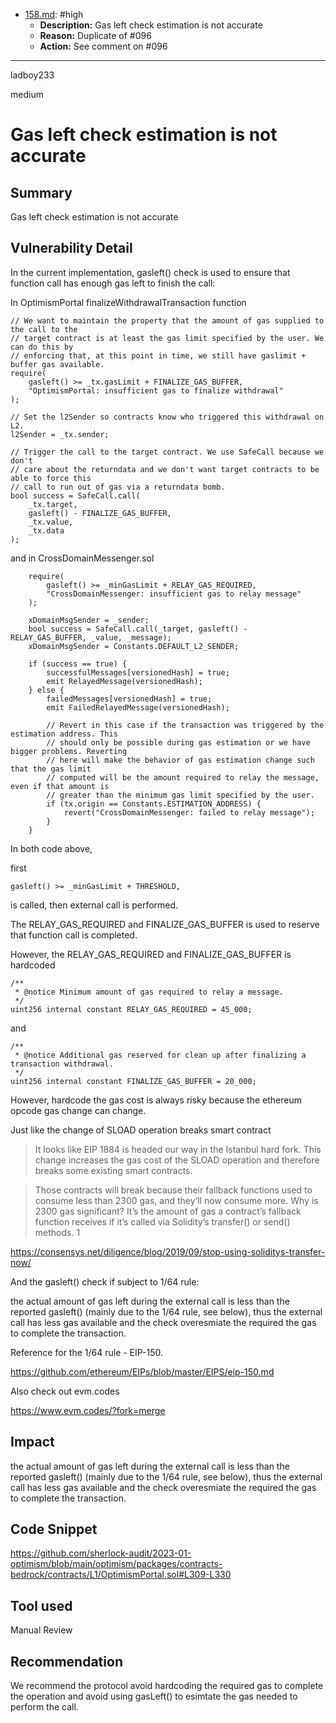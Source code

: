 
- [158.md](0-system-findings/1-processed/4-high/3-finalizeWithdrawalTransaction-permissionless-brick/158.md): #high
  - **Description:** Gas left check estimation is not accurate
  - **Reason:** Duplicate of #096
  - **Action:** See comment on #096

---

ladboy233

medium

# Gas left check estimation is not accurate

## Summary

Gas left check estimation is not accurate

## Vulnerability Detail

In the current implementation, gasleft() check is used to ensure that function call has enough gas left to finish the call:

In OptimismPortal finalizeWithdrawalTransaction function

```solidity
// We want to maintain the property that the amount of gas supplied to the call to the
// target contract is at least the gas limit specified by the user. We can do this by
// enforcing that, at this point in time, we still have gaslimit + buffer gas available.
require(
	gasleft() >= _tx.gasLimit + FINALIZE_GAS_BUFFER,
	"OptimismPortal: insufficient gas to finalize withdrawal"
);

// Set the l2Sender so contracts know who triggered this withdrawal on L2.
l2Sender = _tx.sender;

// Trigger the call to the target contract. We use SafeCall because we don't
// care about the returndata and we don't want target contracts to be able to force this
// call to run out of gas via a returndata bomb.
bool success = SafeCall.call(
	_tx.target,
	gasleft() - FINALIZE_GAS_BUFFER,
	_tx.value,
	_tx.data
);
```

and in CrossDomainMessenger.sol

```solidity
	require(
		gasleft() >= _minGasLimit + RELAY_GAS_REQUIRED,
		"CrossDomainMessenger: insufficient gas to relay message"
	);

	xDomainMsgSender = _sender;
	bool success = SafeCall.call(_target, gasleft() - RELAY_GAS_BUFFER, _value, _message);
	xDomainMsgSender = Constants.DEFAULT_L2_SENDER;

	if (success == true) {
		successfulMessages[versionedHash] = true;
		emit RelayedMessage(versionedHash);
	} else {
		failedMessages[versionedHash] = true;
		emit FailedRelayedMessage(versionedHash);

		// Revert in this case if the transaction was triggered by the estimation address. This
		// should only be possible during gas estimation or we have bigger problems. Reverting
		// here will make the behavior of gas estimation change such that the gas limit
		// computed will be the amount required to relay the message, even if that amount is
		// greater than the minimum gas limit specified by the user.
		if (tx.origin == Constants.ESTIMATION_ADDRESS) {
			revert("CrossDomainMessenger: failed to relay message");
		}
	}
```

In both code above, 

first 

```solidity
gasleft() >= _minGasLimit + THRESHOLD,
```

is called, then external call is performed.

The RELAY_GAS_REQUIRED and FINALIZE_GAS_BUFFER is used to reserve that function call is completed.

However, the RELAY_GAS_REQUIRED and FINALIZE_GAS_BUFFER is hardcoded 

```solidity
/**
 * @notice Minimum amount of gas required to relay a message.
 */
uint256 internal constant RELAY_GAS_REQUIRED = 45_000;
```

and

```solidity
/**
 * @notice Additional gas reserved for clean up after finalizing a transaction withdrawal.
 */
uint256 internal constant FINALIZE_GAS_BUFFER = 20_000;
```

However, hardcode the gas cost is always risky because the ethereum opcode gas change can change.

Just like the change of SLOAD operation breaks smart contract

> It looks like EIP 1884 is headed our way in the Istanbul hard fork. This change increases the gas cost of the SLOAD operation and therefore breaks some existing smart contracts.

> Those contracts will break because their fallback functions used to consume less than 2300 gas, and they’ll now consume more. Why is 2300 gas significant? It’s the amount of gas a contract’s fallback function receives if it’s called via Solidity’s transfer() or send() methods. 1

https://consensys.net/diligence/blog/2019/09/stop-using-soliditys-transfer-now/

And the gasleft() check if subject to 1/64 rule:

the actual amount of gas left during the external call is less than the reported gasleft() (mainly due to the 1/64 rule, see below), thus the external call has less gas available and the check overesmiate the required the gas to complete the transaction.

Reference for the 1/64 rule - EIP-150.

https://github.com/ethereum/EIPs/blob/master/EIPS/eip-150.md

Also check out evm.codes

https://www.evm.codes/?fork=merge

## Impact

the actual amount of gas left during the external call is less than the reported gasleft() (mainly due to the 1/64 rule, see below), thus the external call has less gas available and the check overesmiate the required the gas to complete the transaction.

## Code Snippet

https://github.com/sherlock-audit/2023-01-optimism/blob/main/optimism/packages/contracts-bedrock/contracts/L1/OptimismPortal.sol#L309-L330

## Tool used

Manual Review

## Recommendation

We recommend the protocol avoid hardcoding the required gas to complete the operation and avoid using gasLeft() to esimtate the gas needed to perform the call.
